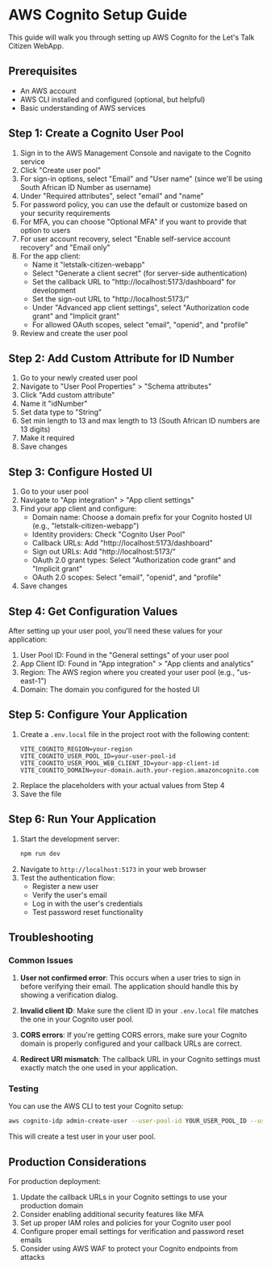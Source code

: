 # AWS Cognito Setup Guide

This guide will walk you through setting up AWS Cognito for the Let's Talk Citizen WebApp.

## Prerequisites

- An AWS account
- AWS CLI installed and configured (optional, but helpful)
- Basic understanding of AWS services

## Step 1: Create a Cognito User Pool

1. Sign in to the AWS Management Console and navigate to the Cognito service
2. Click "Create user pool"
3. For sign-in options, select "Email" and "User name" (since we'll be using South African ID Number as username)
4. Under "Required attributes", select "email" and "name"
5. For password policy, you can use the default or customize based on your security requirements
6. For MFA, you can choose "Optional MFA" if you want to provide that option to users
7. For user account recovery, select "Enable self-service account recovery" and "Email only"
8. For the app client:
   - Name it "letstalk-citizen-webapp"
   - Select "Generate a client secret" (for server-side authentication)
   - Set the callback URL to "http://localhost:5173/dashboard" for development
   - Set the sign-out URL to "http://localhost:5173/"
   - Under "Advanced app client settings", select "Authorization code grant" and "Implicit grant"
   - For allowed OAuth scopes, select "email", "openid", and "profile"
9. Review and create the user pool

## Step 2: Add Custom Attribute for ID Number

1. Go to your newly created user pool
2. Navigate to "User Pool Properties" > "Schema attributes"
3. Click "Add custom attribute"
4. Name it "idNumber"
5. Set data type to "String"
6. Set min length to 13 and max length to 13 (South African ID numbers are 13 digits)
7. Make it required
8. Save changes

## Step 3: Configure Hosted UI

1. Go to your user pool
2. Navigate to "App integration" > "App client settings"
3. Find your app client and configure:
   - Domain name: Choose a domain prefix for your Cognito hosted UI (e.g., "letstalk-citizen-webapp")
   - Identity providers: Check "Cognito User Pool"
   - Callback URLs: Add "http://localhost:5173/dashboard"
   - Sign out URLs: Add "http://localhost:5173/"
   - OAuth 2.0 grant types: Select "Authorization code grant" and "Implicit grant"
   - OAuth 2.0 scopes: Select "email", "openid", and "profile"
4. Save changes

## Step 4: Get Configuration Values

After setting up your user pool, you'll need these values for your application:

1. User Pool ID: Found in the "General settings" of your user pool
2. App Client ID: Found in "App integration" > "App clients and analytics"
3. Region: The AWS region where you created your user pool (e.g., "us-east-1")
4. Domain: The domain you configured for the hosted UI

## Step 5: Configure Your Application

1. Create a `.env.local` file in the project root with the following content:
   ```
   VITE_COGNITO_REGION=your-region
   VITE_COGNITO_USER_POOL_ID=your-user-pool-id
   VITE_COGNITO_USER_POOL_WEB_CLIENT_ID=your-app-client-id
   VITE_COGNITO_DOMAIN=your-domain.auth.your-region.amazoncognito.com
   ```
2. Replace the placeholders with your actual values from Step 4
3. Save the file

## Step 6: Run Your Application

1. Start the development server:
   ```bash
   npm run dev
   ```
2. Navigate to `http://localhost:5173` in your web browser
3. Test the authentication flow:
   - Register a new user
   - Verify the user's email
   - Log in with the user's credentials
   - Test password reset functionality

## Troubleshooting

### Common Issues

1. **User not confirmed error**: This occurs when a user tries to sign in before verifying their email. The application should handle this by showing a verification dialog.

2. **Invalid client ID**: Make sure the client ID in your `.env.local` file matches the one in your Cognito user pool.

3. **CORS errors**: If you're getting CORS errors, make sure your Cognito domain is properly configured and your callback URLs are correct.

4. **Redirect URI mismatch**: The callback URL in your Cognito settings must exactly match the one used in your application.

### Testing

You can use the AWS CLI to test your Cognito setup:

```bash
aws cognito-idp admin-create-user --user-pool-id YOUR_USER_POOL_ID --username testuser --user-attributes Name=email,Value=test@example.com Name=name,Value="Test User" Name=custom:idNumber,Value=1234567890123
```

This will create a test user in your user pool.

## Production Considerations

For production deployment:

1. Update the callback URLs in your Cognito settings to use your production domain
2. Consider enabling additional security features like MFA
3. Set up proper IAM roles and policies for your Cognito user pool
4. Configure proper email settings for verification and password reset emails
5. Consider using AWS WAF to protect your Cognito endpoints from attacks
